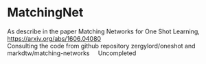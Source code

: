 # MatchingNet
As describe in the paper Matching Networks for One Shot Learning, https://arxiv.org/abs/1606.04080     
Consulting the code from github repository zergylord/oneshot and markdtw/matching-networks     
Uncompleted
